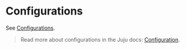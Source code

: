 # Configurations

See [Configurations](https://charmhub.io/smtp-relay/configurations).

> Read more about configurations in the Juju docs: [Configuration](https://juju.is/docs/juju/configuration).
